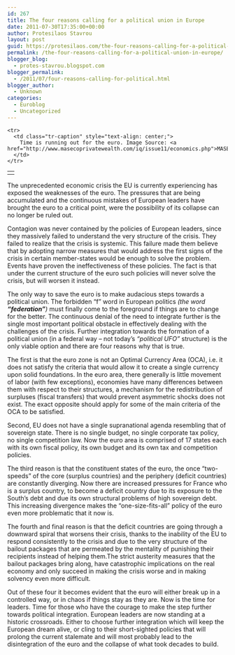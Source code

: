 ```yaml
---
id: 267
title: The four reasons calling for a political union in Europe
date: 2011-07-30T17:35:00+00:00
author: Protesilaos Stavrou
layout: post
guid: https://protesilaos.com/the-four-reasons-calling-for-a-political-union-in-europe/
permalink: /the-four-reasons-calling-for-a-political-union-in-europe/
blogger_blog:
  - protes-stavrou.blogspot.com
blogger_permalink:
  - /2011/07/four-reasons-calling-for-political.html
blogger_author:
  - Unknown
categories:
  - Euroblog
  - Uncategorized
---
```

<div dir="ltr" style="text-align: left;" trbidi="on">
  <table align="center" cellpadding="0" cellspacing="0" class="tr-caption-container" style="margin-left: auto; margin-right: auto; text-align: center;">
    <tr>
      <td style="text-align: center;">
      </td>
    </tr>
    
    <tr>
      <td class="tr-caption" style="text-align: center;">
        Time is running out for the euro. Image Source: <a href="http://www.masecoprivatewealth.com/iq/issue11/economics.php">MASECO</a>
      </td>
    </tr>
  </table>
  
  <p>
    The unprecedented economic crisis the EU is currently experiencing has exposed the weaknesses of the euro. The pressures that are being accumulated and the continuous mistakes of European leaders have brought the euro to a critical point, were the possibility of its collapse can no longer be ruled out.
  </p>
  
  <p>
    Contagion was never contained by the policies of European leaders, since they massively failed to understand the very structure of the crisis. They failed to realize that the crisis is systemic. This failure made them believe that by adopting narrow measures that would address the first signs of the crisis in certain member-states would be enough to solve the problem. Events have proven the ineffectiveness of these policies. The fact is that under the current structure of the euro such policies will never solve the crisis, but will worsen it instead.
  </p>
  
  <p>
    The only way to save the euro is to make audacious steps towards a political union. The forbidden &#8220;f&#8221; word in European politics <i>(the word <b>&#8220;federation&#8221;</b>)</i> must finally come to the foreground if things are to change for the better. The continuous denial of the need to integrate further is the single most important political obstacle in effectively dealing with the challenges of the crisis. Further integration towards the formation of a political union (in a federal way &#8211; not today&#8217;s <i>&#8220;political UFO&#8221;</i> structure) is the only viable option and there are four reasons why that is true.
  </p>
  
  <p>
    The first is that the euro zone is not an Optimal Currency Area (OCA), i.e. it does not satisfy the criteria that would allow it to create a single currency upon solid foundations. In the euro area, there generally is little movement of labor (with few exceptions), economies have many differences between them with respect to their structures, a mechanism for the redistribution of surpluses (fiscal transfers) that would prevent asymmetric shocks does not exist. The exact opposite should apply for some of the main criteria of the OCA to be satisfied.
  </p>
  
  <p>
    Second, EU does not have a single supranational agenda resembling that of sovereign state. There is no single budget, no single corporate tax policy, no single competition law. Now the euro area is comprised of 17 states each with its own fiscal policy, its own budget and its own tax and competition policies.
  </p>
  
  <p>
    The third reason is that the constituent states of the euro, the once &#8220;two-speeds&#8221; of the core (surplus countries) and the periphery (deficit countries) are constantly diverging. Now there are increased pressures for France who is a surplus country, to become a deficit country due to its exposure to the South&#8217;s debt and due its own structural problems of high sovereign debt. This increasing divergence makes the &#8220;one-size-fits-all&#8221; policy of the euro even more problematic that it now is.
  </p>
  
  <p>
    The fourth and final reason is that the deficit countries are going through a downward spiral that worsens their crisis, thanks to the inability of the EU to respond consistently to the crisis and due to the very structure of the bailout packages that are permeated by the mentality of punishing their recipients instead of helping them.The strict austerity measures that the bailout packages bring along, have catastrophic implications on the real economy and only succeed in making the crisis worse and in making solvency even more difficult.
  </p>
  
  <p>
    Out of these four it becomes evident that the euro will either break up in a controlled way, or in chaos if things stay as they are. Now is the time for leaders. Time for those who have the courage to make the step further towards political integration. European leaders are now standing at a historic crossroads. Either to choose further integration which will keep the European dream alive, or cling to their short-sighted policies that will prolong the current stalemate and will most probably lead to the disintegration of the euro and the collapse of what took decades to build.
  </p>
</div>